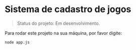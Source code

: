 # Sistema de cadastro de jogos

> Status do projeto: Em desenvolvimento.

Para rodar este projeto na sua máquina, por favor digite:

```
node app.js
```
